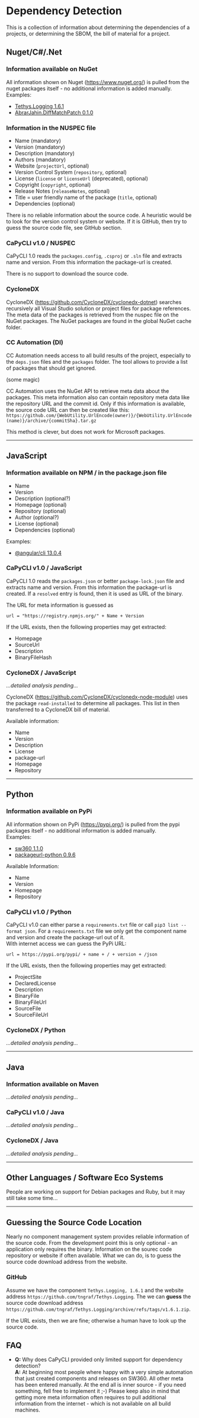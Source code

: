 <!--
# SPDX-FileCopyrightText: (c) 2018-2023 Siemens
# SPDX-License-Identifier: MIT
-->

# Dependency Detection

This is a collection of information about determining the dependencies of a projects,
or determining the SBOM, the bill of material for a project.

## Nuget/C#/.Net

### Information available on NuGet

All information shown on Nuget (https://www.nuget.org/) is pulled from
the nuget packages itself - no additional information is added manually.  
Examples:

* [Tethys.Logging 1.6.1](https://www.nuget.org/packages/Tethys.Logging/1.6.1)
* [AbrarJahin.DiffMatchPatch 0.1.0](https://www.nuget.org/packages/AbrarJahin.DiffMatchPatch/0.1.0)

### Information in the NUSPEC file

* Name (mandatory)
* Version (mandatory)
* Description (mandatory)
* Authors (mandatory)
* Website (`projectUrl`, optional)
* Version Control System (`repository`, optional)
* License (`license` or `licenseUrl` (deprecated), optional)
* Copyright (`copyright`, optional)
* Release Notes (`releaseNotes`, optional)
* Title = user  friendly name of the package (`title`, optional)
* Dependencies (optional)

There is no reliable information about the source code. A heuristic would be to look
for the version control system or website. If it is GitHub, then try to guess the
source code file, see GitHub section.

### CaPyCLI v1.0 / NUSPEC

CaPyCLI 1.0 reads the `packages.config`, `.csproj` or `.sln` file and extracts name
and version. From this information the package-url is created.

There is no support to download the source code.

### CycloneDX

CycloneDX (https://github.com/CycloneDX/cyclonedx-dotnet) searches recursively all Visual Studio
solution or project files for package references. The meta data of the packages is retrieved from
the nuspec file on the NuGet packages. The NuGet packages are found in the global NuGet cache
folder.

### CC Automation (DI)

CC Automation needs access to all build results of the project, especially to
the `deps.json` files and the `packages` folder. The tool allows to provide
a list of packages that should get ignored.

(some magic)

CC Automation uses the NuGet API to retrieve meta data about the packages.
This meta information also can contain repository meta data like the
repository URL and the commit id. Only if this information is available,
the source code URL can then be created like this:
`
https://github.com/{WebUtility.UrlEncode(owner)}/{WebUtility.UrlEncode(name)}/archive/{commitSha}.tar.gz
`

This method is clever, but does not work for Microsoft packages.

---

## JavaScript

### Information available on NPM / in the package.json file

* Name
* Version
* Description (optional?)
* Homepage (optional)
* Repository (optional)
* Author (optional?)
* License (optional)
* Dependencies (optional)

Examples:

* [@angular/cli 13.0.4](https://www.npmjs.com/package/@angular/cli)

### CaPyCLI v1.0 / JavaScript

CaPyCLI 1.0 reads the `packages.json` or better `package-lock.json` file and extracts name
and version. From this information the package-url is created.
If a `resolved` entry is found, then it is used as URL of the binary.

The URL for meta information is guessed as

```code
url = "https://registry.npmjs.org/" + Name + Version
```

If the URL exists, then the following properties may get extracted:

* Homepage
* SourceUrl
* Description
* BinaryFileHash

### CycloneDX / JavaScript

*...detailed analysis pending...*

CycloneDX (https://github.com/CycloneDX/cyclonedx-node-module) uses the package
`read-installed` to determine all packages. This list in then transferred to a CycloneDX
bill of material.

Available information:

* Name
* Version
* Description
* License
* package-url
* Homepage
* Repository

---

## Python

### Information available on PyPi

All information shown on PyPi (https://pypi.org/) is pulled from
the pypi packages itself - no additional information is added manually.  
Examples:

* [sw360 1.1.0](https://pypi.org/project/sw360/)
* [packageurl-python 0.9.6](https://pypi.org/project/packageurl-python/)

Available Information:

* Name
* Version
* Homepage
* Repository

### CaPyCLI v1.0 / Python

CaPyCLI v1.0 can either parse a `requirements.txt` file or call `pip3 list --format json`.
For a `requirements.txt` file we only get the component name and version and create the
package-url out of it.  
With internet access we can guess the PyPi URL:

```code
url = https://pypi.org/pypi/ + name + / + version + /json
```

If the URL exists, then the following properties may get extracted:

* ProjectSite
* DeclaredLicense
* Description
* BinaryFile
* BinaryFileUrl
* SourceFile
* SourceFileUrl

### CycloneDX / Python

*...detailed analysis pending...*

---

## Java

### Information available on Maven

*...detailed analysis pending...*

### CaPyCLI v1.0 / Java

*...detailed analysis pending...*

### CycloneDX / Java

*...detailed analysis pending...*

---

## Other Languages / Software Eco Systems

People are working on support for Debian packages and Ruby, but it may still take some time...

---

## Guessing the Source Code Location

Nearly no component management system provides reliable information of the source code.
From the development point this is only optional - an application only requires the binary.
Information on the sourec code repository or website if often available. What we can do, is
to guess the source code download address from the website.

### GitHub

Assume we have the component `Tethys.Logging, 1.6.1` and the website address
`https://github.com/tngraf/Tethys.Logging`. The we can **guess** the source code download
address `https://github.com/tngraf/Tethys.Logging/archive/refs/tags/v1.6.1.zip`.

If the URL exists, then we are fine; otherwise a human have to look up the source code.

## FAQ

* **Q:** Why does CaPyCLI provided only limited support for dependency detection?  
  **A:** At beginning most people where happy with a very simple automation that
  just created components and releases on SW360. All other meta has been entered manually.
  At the end all is inner source - if you need something, fell free to implement it ;-)
  Please keep also in mind that getting more meta information often requires to pull
  additional information from the internet - which is not available on all build machines.

